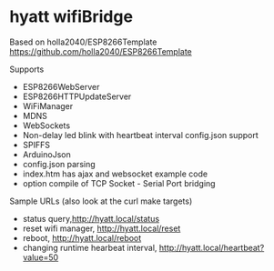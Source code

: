 # hyatt wifiBridge

Based on holla2040/ESP8266Template
https://github.com/holla2040/ESP8266Template

Supports
* ESP8266WebServer
* ESP8266HTTPUpdateServer
* WiFiManager
* MDNS
* WebSockets
* Non-delay led blink with heartbeat interval config.json support
* SPIFFS
* ArduinoJson
* config.json parsing
* index.htm has ajax and websocket example code
* option compile of TCP Socket - Serial Port bridging

Sample URLs (also look at the curl make targets)
* status query,http://hyatt.local/status
* reset wifi manager, http://hyatt.local/reset
* reboot, http://hyatt.local/reboot
* changing runtime hearbeat interval, http://hyatt.local/heartbeat?value=50

